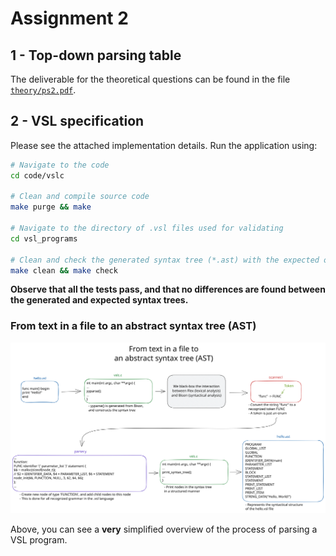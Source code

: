 # Assignment 2

## 1 - Top-down parsing table

The deliverable for the theoretical questions can be found in the file [`theory/ps2.pdf`](./theory/ps2.pdf).

## 2 - VSL specification

Please see the attached implementation details. Run the application using:

```sh
# Navigate to the code
cd code/vslc

# Clean and compile source code
make purge && make

# Navigate to the directory of .vsl files used for validating
cd vsl_programs

# Clean and check the generated syntax tree (*.ast) with the expected one (*.ast.suggested)
make clean && make check
```

**Observe that all the tests pass, and that no differences are found between the generated and expected syntax trees.**

### From text in a file to an abstract syntax tree (AST)

![From text in a file to an abstract syntax tree (AST)](./assets/overview.svg)

Above, you can see a **very** simplified overview of the process of parsing a VSL program.
